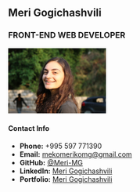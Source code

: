 ## Meri Gogichashvili

### FRONT-END WEB DEVELOPER 
<img src="https://raw.githubusercontent.com/Meri-MG/rsschool-cv/gh-pages/proPhoto.jpg" width="200">

#### Contact Info

- **Phone:** +995 597 771390
- **Email:** mekomerikomg@gmail.com
- **GitHub:** [@Meri-MG](https://github.com/Meri-MG)
- **LinkedIn:** [Meri Gogichashvili](https://www.linkedin.com/in/meri-gogichashvili/)
- **Portfolio:** [Meri Gogichashvili](https://meri-mg.github.io/Portfolio/)
